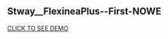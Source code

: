 ## Stway__FlexineaPlus--First-NOWE
<a href="https://sonfinity-poland.github.io/Stawy__FlexineaPlus--First-NOWE/.">CLICK TO SEE DEMO</a>